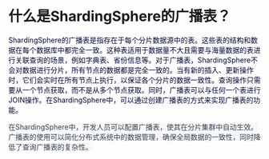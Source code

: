 # 什么是ShardingSphere的广播表？

<font style="color:rgb(5, 7, 59);">ShardingSphere的广播表是指存在于每个分片数据源中的表。这些表的结构和数据在每个数据库中都完全一致。这种表适用于数据量不大且需要与海量数据的表进行关联查询的场景，例如字典表、省份信息等。对于广播表，ShardingSphere不会对数据进行分片，所有节点的数据都是完全一致的。当有新的插入、更新操作时，它们会实时在所有节点上执行，以保证各个分片的数据一致性。查询操作只需要从一个节点获取，而不是从多个节点获取。同时，广播表可以与任何一个表进行JOIN操作。在ShardingSphere中，可以通过创建广播表的方式来实现广播表的功能。</font>

<font style="color:rgb(55, 65, 81);background-color:rgb(247, 247, 248);">在ShardingSphere中，开发人员可以配置广播表，使其在分片集群中自动生效。广播表的使用可以简化分布式系统中的数据管理，确保全局数据的一致性，同时降低了查询广播表的复杂性。</font>

